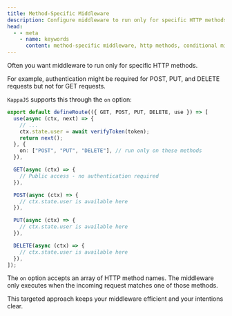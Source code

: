 ```yaml
---
title: Method-Specific Middleware
description: Configure middleware to run only for specific HTTP methods using the on option. Apply authentication to POST/PUT/DELETE while keeping GET requests public.
head:
  - - meta
    - name: keywords
      content: method-specific middleware, http methods, conditional middleware, authentication middleware, koa middleware options, targeted middleware
---
```


Often you want middleware to run only for specific HTTP methods.

For example, authentication might be required for POST, PUT, and DELETE requests
but not for GET requests.

`KappaJS` supports this through the `on` option:

```ts [api/example/index.ts]
export default defineRoute(({ GET, POST, PUT, DELETE, use }) => [
  use(async (ctx, next) => {
    // ...
    ctx.state.user = await verifyToken(token);
    return next();
  }, {
    on: ["POST", "PUT", "DELETE"], // run only on these methods
  }),

  GET(async (ctx) => {
    // Public access - no authentication required
  }),

  POST(async (ctx) => {
    // ctx.state.user is available here
  }),

  PUT(async (ctx) => {
    // ctx.state.user is available here
  }),

  DELETE(async (ctx) => {
    // ctx.state.user is available here
  }),
]);
```

The `on` option accepts an array of HTTP method names.
The middleware only executes when the incoming request matches one of those methods.

This targeted approach keeps your middleware efficient and your intentions clear.

